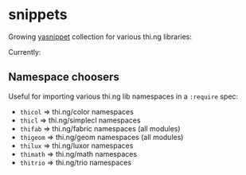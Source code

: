 # snippets

Growing [yasnippet](https://github.com/capitaomorte/yasnippet) collection for various thi.ng libraries:

Currently:

## Namespace choosers

Useful for importing various thi.ng lib namespaces in a `:require` spec:

* `thicol` => thi.ng/color namespaces
* `thicl` => thi.ng/simplecl namespaces
* `thifab` => thi.ng/fabric namespaces (all modules)
* `thigeom` => thi.ng/geom namespaces (all modules)
* `thilux` => thi.ng/luxor namespaces
* `thimath` => thi.ng/math namespaces
* `thitrio` => thi.ng/trio namespaces

